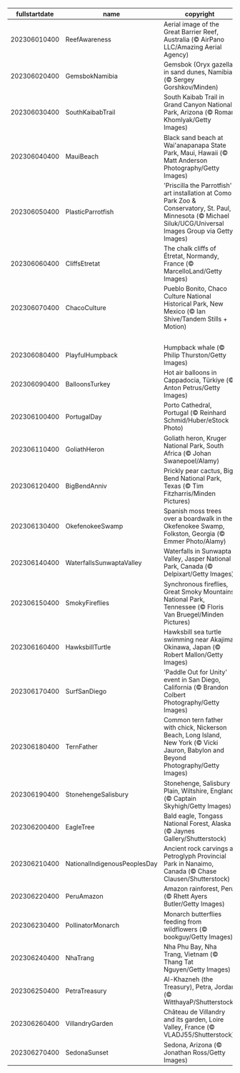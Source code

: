 |fullstartdate|name|copyright|title|image|
|--|--|--|--|--|
202306010400|ReefAwareness|Aerial image of the Great Barrier Reef, Australia (© AirPano LLC/Amazing Aerial Agency)|Blue as far as the eye can see|![](/en-CA/2023/06/202306010400ReefAwareness.jpg)|
202306020400|GemsbokNamibia|Gemsbok (Oryx gazella) in sand dunes, Namibia (© Sergey Gorshkov/Minden)|Surrounded by a sea of sand|![](/en-CA/2023/06/202306020400GemsbokNamibia.jpg)|
202306030400|SouthKaibabTrail|South Kaibab Trail in Grand Canyon National Park, Arizona (© Roman Khomlyak/Getty Images)|A glimpse of the grandest of canyons|![](/en-CA/2023/06/202306030400SouthKaibabTrail.jpg)|
202306040400|MauiBeach|Black sand beach at Wai'anapanapa State Park, Maui, Hawaii (© Matt Anderson Photography/Getty Images)|Black sands in a tropical paradise|![](/en-CA/2023/06/202306040400MauiBeach.jpg)|
202306050400|PlasticParrotfish|'Priscilla the Parrotfish' art installation at Como Park Zoo & Conservatory, St. Paul, Minnesota (© Michael Siluk/UCG/Universal Images Group via Getty Images)|Piecing together a better tomorrow|![](/en-CA/2023/06/202306050400PlasticParrotfish.jpg)|
202306060400|CliffsEtretat|The chalk cliffs of Étretat, Normandy, France (© MarcelloLand/Getty Images)|Remembering D-Day|![](/en-CA/2023/06/202306060400CliffsEtretat.jpg)|
202306070400|ChacoCulture|Pueblo Bonito, Chaco Culture National Historical Park, New Mexico (© Ian Shive/Tandem Stills + Motion)|If these walls could talk...|![](/en-CA/2023/06/202306070400ChacoCulture.jpg)|
||||![](/en-CA/2023/06/.jpg)|
202306080400|PlayfulHumpback|Humpback whale (© Philip Thurston/Getty Images)|Where the humpback whale sings|![](/en-CA/2023/06/202306080400PlayfulHumpback.jpg)|
202306090400|BalloonsTurkey|Hot air balloons in Cappadocia, Türkiye (© Anton Petrus/Getty Images)|Rising with the sun|![](/en-CA/2023/06/202306090400BalloonsTurkey.jpg)|
202306100400|PortugalDay|Porto Cathedral, Portugal (© Reinhard Schmid/Huber/eStock Photo)|Blue hues and ceramic scenes of Porto|![](/en-CA/2023/06/202306100400PortugalDay.jpg)|
202306110400|GoliathHeron|Goliath heron, Kruger National Park, South Africa (© Johan Swanepoel/Alamy)|Huddled and hunting|![](/en-CA/2023/06/202306110400GoliathHeron.jpg)|
202306120400|BigBendAnniv|Prickly pear cactus, Big Bend National Park, Texas (© Tim Fitzharris/Minden Pictures)|Big Bend's birthday bash|![](/en-CA/2023/06/202306120400BigBendAnniv.jpg)|
202306130400|OkefenokeeSwamp|Spanish moss trees over a boardwalk in the Okefenokee Swamp, Folkston, Georgia (© Emmer Photo/Alamy)|Dare to delve into this dense swamp|![](/en-CA/2023/06/202306130400OkefenokeeSwamp.jpg)|
202306140400|WaterfallsSunwaptaValley|Waterfalls in Sunwapta Valley, Jasper National Park, Canada (© Delpixart/Getty Images)|Like a waterfall, free and wild|![](/en-CA/2023/06/202306140400WaterfallsSunwaptaValley.jpg)|
202306150400|SmokyFireflies|Synchronous fireflies, Great Smoky Mountains National Park, Tennessee (© Floris Van Bruegel/Minden Pictures)|Twinkle twinkle, little bugs|![](/en-CA/2023/06/202306150400SmokyFireflies.jpg)|
202306160400|HawksbillTurtle|Hawksbill sea turtle swimming near Akajima, Okinawa, Japan (© Robert Mallon/Getty Images)|Shell-ebrating sea turtles|![](/en-CA/2023/06/202306160400HawksbillTurtle.jpg)|
202306170400|SurfSanDiego|'Paddle Out for Unity' event in San Diego, California (© Brandon Colbert Photography/Getty Images)|Paddle power|![](/en-CA/2023/06/202306170400SurfSanDiego.jpg)|
202306180400|TernFather|Common tern father with chick, Nickerson Beach, Long Island, New York (© Vicki Jauron, Babylon and Beyond Photography/Getty Images)|Dad on duty|![](/en-CA/2023/06/202306180400TernFather.jpg)|
202306190400|StonehengeSalisbury|Stonehenge, Salisbury Plain, Wiltshire, England (© Captain Skyhigh/Getty Images)|The mystery of Stonehenge|![](/en-CA/2023/06/202306190400StonehengeSalisbury.jpg)|
202306200400|EagleTree|Bald eagle, Tongass National Forest, Alaska (© Jaynes Gallery/Shutterstock)|Majestic lord of the skies|![](/en-CA/2023/06/202306200400EagleTree.jpg)|
202306210400|NationalIndigenousPeoplesDay|Ancient rock carvings at Petroglyph Provincial Park in Nanaimo, Canada (© Chase Clausen/Shutterstock)|Past below, future ahead|![](/en-CA/2023/06/202306210400NationalIndigenousPeoplesDay.jpg)|
202306220400|PeruAmazon|Amazon rainforest, Peru (© Rhett Ayers Butler/Getty Images)|A world within a world|![](/en-CA/2023/06/202306220400PeruAmazon.jpg)|
202306230400|PollinatorMonarch|Monarch butterflies feeding from wildflowers (© bookguy/Getty Images)|Butterfly, fly away|![](/en-CA/2023/06/202306230400PollinatorMonarch.jpg)|
202306240400|NhaTrang|Nha Phu Bay, Nha Trang, Vietnam (© Thang Tat Nguyen/Getty Images)|Beauty by the bay|![](/en-CA/2023/06/202306240400NhaTrang.jpg)|
202306250400|PetraTreasury|Al-Khazneh (the Treasury), Petra, Jordan (© WitthayaP/Shutterstock)|A temple to treasure|![](/en-CA/2023/06/202306250400PetraTreasury.jpg)|
202306260400|VillandryGarden|Château de Villandry and its garden, Loire Valley, France (© VLADJ55/Shutterstock)|A labyrinth of luxury|![](/en-CA/2023/06/202306260400VillandryGarden.jpg)|
202306270400|SedonaSunset|Sedona, Arizona (© Jonathan Ross/Getty Images)|Red rock country|![](/en-CA/2023/06/202306270400SedonaSunset.jpg)|
